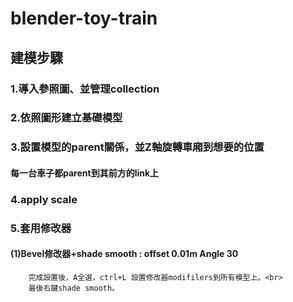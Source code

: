 # blender-toy-train
## 建模步驟
### 1.導入參照圖、並管理collection
### 2.依照圖形建立基礎模型
### 3.設置模型的parent關係，並Z軸旋轉車廂到想要的位置
#### 每一台車子都parent到其前方的link上
### 4.apply scale
### 5.套用修改器
#### (1)Bevel修改器+shade smooth : offset 0.01m Angle 30<br>
        完成設置後，A全選，ctrl+L 設置修改器modifilers到所有模型上。<br>
        最後右鍵shade smooth。
